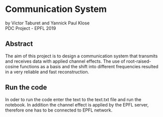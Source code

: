 # Communication System
by Victor Taburet and Yannick Paul Klose <br>
PDC Project - EPFL 2019

## Abstract
The aim of this project is to design a communication system that transmits and receives data with applied channel effects. The use of root-raised-cosine functions as a basis and the shift into different frequencies resulted in a very reliable and fast reconstruction.

## Run the code
In oder to run the code enter the text to the text.txt file and run the notebook. In addition the channel effect is applied by the EPFL server, therefore one has to be connected to EPFL network.
